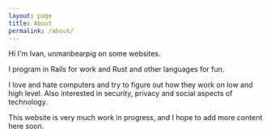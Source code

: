 ```yaml
---
layout: page
title: About
permalink: /about/
---
```


Hi I'm Ivan, unmanbearpig on some websites.

I program in Rails for work and Rust and other languages for fun.

I love and hate computers and try to figure out how they work on low and high
level. Also interested in security, privacy and social aspects of technology.

This website is very much work in progress, and I hope to add more content
here soon.
